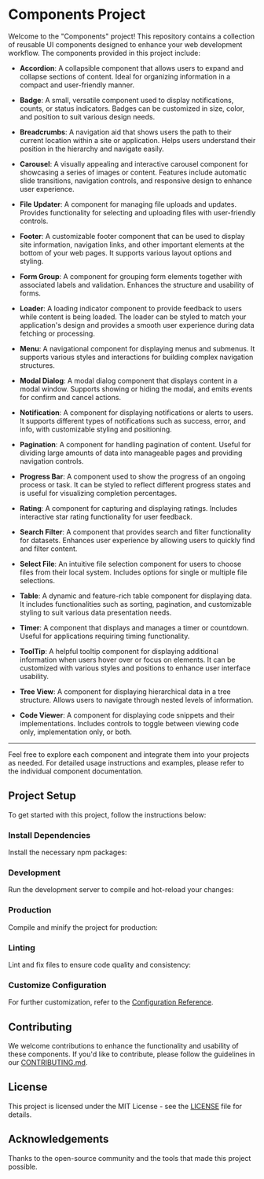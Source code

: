 # Components Project

Welcome to the "Components" project! This repository contains a collection of reusable UI components designed to enhance your web development workflow. The components provided in this project include:

- **Accordion**: A collapsible component that allows users to expand and collapse sections of content. Ideal for organizing information in a compact and user-friendly manner.

- **Badge**: A small, versatile component used to display notifications, counts, or status indicators. Badges can be customized in size, color, and position to suit various design needs.

- **Breadcrumbs**: A navigation aid that shows users the path to their current location within a site or application. Helps users understand their position in the hierarchy and navigate easily.

- **Carousel**: A visually appealing and interactive carousel component for showcasing a series of images or content. Features include automatic slide transitions, navigation controls, and responsive design to enhance user experience.

- **File Updater**: A component for managing file uploads and updates. Provides functionality for selecting and uploading files with user-friendly controls.

- **Footer**: A customizable footer component that can be used to display site information, navigation links, and other important elements at the bottom of your web pages. It supports various layout options and styling.

- **Form Group**: A component for grouping form elements together with associated labels and validation. Enhances the structure and usability of forms.

- **Loader**: A loading indicator component to provide feedback to users while content is being loaded. The loader can be styled to match your application's design and provides a smooth user experience during data fetching or processing.

- **Menu**: A navigational component for displaying menus and submenus. It supports various styles and interactions for building complex navigation structures.

- **Modal Dialog**: A modal dialog component that displays content in a modal window. Supports showing or hiding the modal, and emits events for confirm and cancel actions.

- **Notification**: A component for displaying notifications or alerts to users. It supports different types of notifications such as success, error, and info, with customizable styling and positioning.

- **Pagination**: A component for handling pagination of content. Useful for dividing large amounts of data into manageable pages and providing navigation controls.

- **Progress Bar**: A component used to show the progress of an ongoing process or task. It can be styled to reflect different progress states and is useful for visualizing completion percentages.

- **Rating**: A component for capturing and displaying ratings. Includes interactive star rating functionality for user feedback.

- **Search Filter**: A component that provides search and filter functionality for datasets. Enhances user experience by allowing users to quickly find and filter content.

- **Select File**: An intuitive file selection component for users to choose files from their local system. Includes options for single or multiple file selections.

- **Table**: A dynamic and feature-rich table component for displaying data. It includes functionalities such as sorting, pagination, and customizable styling to suit various data presentation needs.

- **Timer**: A component that displays and manages a timer or countdown. Useful for applications requiring timing functionality.

- **ToolTip**: A helpful tooltip component for displaying additional information when users hover over or focus on elements. It can be customized with various styles and positions to enhance user interface usability.

- **Tree View**: A component for displaying hierarchical data in a tree structure. Allows users to navigate through nested levels of information.

- **Code Viewer**: A component for displaying code snippets and their implementations. Includes controls to toggle between viewing code only, implementation only, or both.

---

Feel free to explore each component and integrate them into your projects as needed. For detailed usage instructions and examples, please refer to the individual component documentation.


## Project Setup

To get started with this project, follow the instructions below:

### Install Dependencies

Install the necessary npm packages:




### Development

Run the development server to compile and hot-reload your changes:



### Production

Compile and minify the project for production:



### Linting

Lint and fix files to ensure code quality and consistency:



### Customize Configuration

For further customization, refer to the [Configuration Reference](https://cli.vuejs.org/config/).



## Contributing

We welcome contributions to enhance the functionality and usability of these components. If you'd like to contribute, please follow the guidelines in our [CONTRIBUTING.md](CONTRIBUTING.md).



## License

This project is licensed under the MIT License - see the [LICENSE](LICENSE) file for details.



## Acknowledgements

Thanks to the open-source community and the tools that made this project possible.


